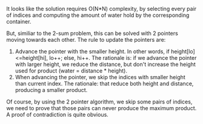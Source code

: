 It looks like the solution requires O(N\*N) complexity, by selecting every pair of indices and computing the amount of water hold by the corresponding container.

But, similiar to the 2-sum problem, this can be solved with 2 pointers moving towards each other. The rule to update the pointers are:

1. Advance the pointer with the smaller height. In other words, if height[lo]<=height[hi], lo++; else, hi++. The rationale is: if we advance the pointer with larger height, we reduce the distance, but don't increase the height used for product (water = distance \* height).
2. When advancing the pointer, we skip the indices with smaller height than current index. The rationale: that reduce both height and distance, producing a smaller product.

Of course, by using the 2 pointer algorithm, we skip some pairs of indices, we need to prove that those pairs can never produce the maximum product. A proof of contradiction is quite obvious.
